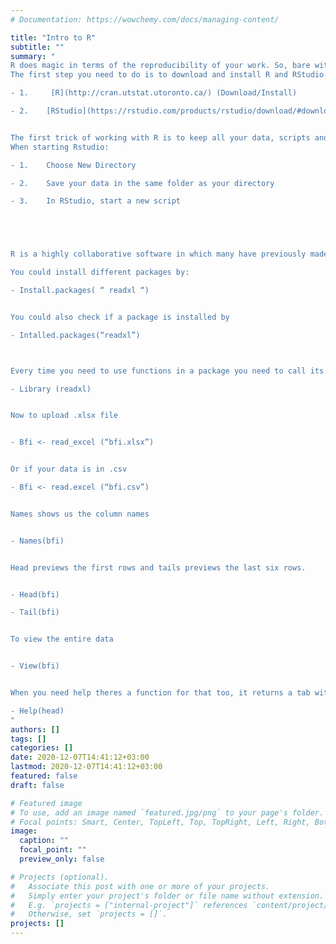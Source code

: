 ```yaml
---
# Documentation: https://wowchemy.com/docs/managing-content/

title: "Intro to R"
subtitle: ""
summary: "
R does magic in terms of the reproducibility of your work. So, bare with me as we learn R 101 through this blog series. If it’s the first time you hear of R, its an opensource software project, available for free download. It’s a platform that is widely used by statistical researchers and working scientists for making new methods available to users. 
The first step you need to do is to download and install R and RStudio:

- 1.	 [R](http://cran.utstat.utoronto.ca/) (Download/Install)

- 2.	[RStudio](https://rstudio.com/products/rstudio/download/#download) (Download/Install)


The first trick of working with R is to keep all your data, scripts and project in one folder, your directory. In the first blog post we’ll learn the basics of importing your data and view it. 
When starting Rstudio:

- 1.	Choose New Directory

- 2.	Save your data in the same folder as your directory

- 3.	In RStudio, start a new script 





R is a highly collaborative software in which many have previously made packages that make your life easier. Readxl package lets us import .xlsx files. 

You could install different packages by:

- Install.packages( “ readxl “)


You could also check if a package is installed by

- Intalled.packages(“readxl”)



Every time you need to use functions in a package you need to call its library first.

- Library (readxl)


Now to upload .xlsx file


- Bfi <- read_excel (“bfi.xlsx”)


Or if your data is in .csv

- Bfi <- read.excel (“bfi.csv”)


Names shows us the column names


- Names(bfi)


Head previews the first rows and tails previews the last six rows.


- Head(bfi)

- Tail(bfi)


To view the entire data


- View(bfi)


When you need help theres a function for that too, it returns a tab with description, usage and arguments of the function asked about.

- Help(head)
"
authors: []
tags: []
categories: []
date: 2020-12-07T14:41:12+03:00
lastmod: 2020-12-07T14:41:12+03:00
featured: false
draft: false

# Featured image
# To use, add an image named `featured.jpg/png` to your page's folder.
# Focal points: Smart, Center, TopLeft, Top, TopRight, Left, Right, BottomLeft, Bottom, BottomRight.
image:
  caption: ""
  focal_point: ""
  preview_only: false

# Projects (optional).
#   Associate this post with one or more of your projects.
#   Simply enter your project's folder or file name without extension.
#   E.g. `projects = ["internal-project"]` references `content/project/deep-learning/index.md`.
#   Otherwise, set `projects = []`.
projects: []
---
```

